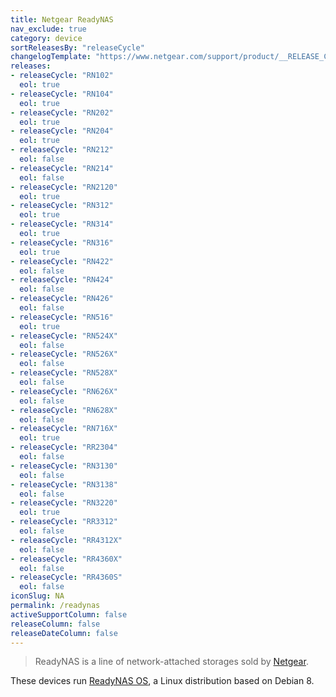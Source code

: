 ```yaml
---
title: Netgear ReadyNAS
nav_exclude: true
category: device
sortReleasesBy: "releaseCycle"
changelogTemplate: "https://www.netgear.com/support/product/__RELEASE_CYCLE__.aspx"
releases:
- releaseCycle: "RN102"
  eol: true
- releaseCycle: "RN104"
  eol: true
- releaseCycle: "RN202"
  eol: true
- releaseCycle: "RN204"
  eol: true
- releaseCycle: "RN212"
  eol: false
- releaseCycle: "RN214"
  eol: false
- releaseCycle: "RN2120"
  eol: true
- releaseCycle: "RN312"
  eol: true
- releaseCycle: "RN314"
  eol: true
- releaseCycle: "RN316"
  eol: true
- releaseCycle: "RN422"
  eol: false
- releaseCycle: "RN424"
  eol: false
- releaseCycle: "RN426"
  eol: false
- releaseCycle: "RN516"
  eol: true
- releaseCycle: "RN524X"
  eol: false
- releaseCycle: "RN526X"
  eol: false
- releaseCycle: "RN528X"
  eol: false
- releaseCycle: "RN626X"
  eol: false
- releaseCycle: "RN628X"
  eol: false
- releaseCycle: "RN716X"
  eol: true
- releaseCycle: "RR2304"
  eol: false
- releaseCycle: "RN3130"
  eol: false
- releaseCycle: "RN3138"
  eol: false
- releaseCycle: "RN3220"
  eol: true
- releaseCycle: "RR3312"
  eol: false
- releaseCycle: "RR4312X"
  eol: false
- releaseCycle: "RR4360X"
  eol: false
- releaseCycle: "RR4360S"
  eol: false
iconSlug: NA
permalink: /readynas
activeSupportColumn: false
releaseColumn: false
releaseDateColumn: false
---
```


> ReadyNAS is a line of network-attached storages sold by [Netgear](https://www.netgear.com/).

These devices run [ReadyNAS OS](https://www.netgear.fr/support/product/readynas_os_6.aspx), a Linux distribution based on Debian 8.
